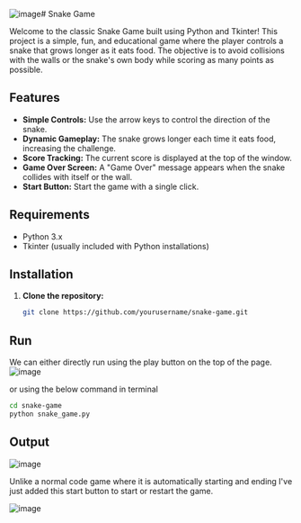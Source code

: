 ![image](https://github.com/user-attachments/assets/d77a6216-ed53-4dae-ae94-e17473543c57)# Snake Game

Welcome to the classic Snake Game built using Python and Tkinter! This project is a simple, fun, and educational game where the player controls a snake that grows longer as it eats food. The objective is to avoid collisions with the walls or the snake's own body while scoring as many points as possible.

## Features

- **Simple Controls:** Use the arrow keys to control the direction of the snake.
- **Dynamic Gameplay:** The snake grows longer each time it eats food, increasing the challenge.
- **Score Tracking:** The current score is displayed at the top of the window.
- **Game Over Screen:** A "Game Over" message appears when the snake collides with itself or the wall.
- **Start Button:** Start the game with a single click.

## Requirements

- Python 3.x
- Tkinter (usually included with Python installations)

## Installation

1. **Clone the repository:**
   ```bash
   git clone https://github.com/yourusername/snake-game.git
   ```
## Run

We can either directly run using the play button on the top of the page.
![image](https://github.com/user-attachments/assets/16529ab8-635e-49f7-b236-d25c8f330a5a)

or using the below command in terminal

```bash
cd snake-game
python snake_game.py
   ```

## Output
![image](https://github.com/user-attachments/assets/2dbda377-6243-48ac-bd84-83201a047718)

Unlike a normal code game where it is automatically starting and ending I've just added this start button to start or restart the game.

![image](https://github.com/user-attachments/assets/48434786-e74b-4ca1-8173-43a17b2c73e4)
